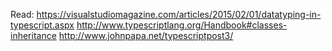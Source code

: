 Read:
https://visualstudiomagazine.com/articles/2015/02/01/datatyping-in-typescript.aspx
http://www.typescriptlang.org/Handbook#classes-inheritance
http://www.johnpapa.net/typescriptpost3/